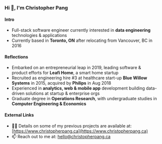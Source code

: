 ### Hi 👋, I'm Christopher Pang

#### Intro

- Full-stack software engineer currently interested in **data engineering** technologies & applications
- Currently based in **Toronto, ON** after relocating from Vancouver, BC in 2016

#### Reflections

- Embarked on an entrepreneurial leap in 2019, leading software & product efforts for **Leafi Home**, a smart home startup
- Recruited as engineering hire #3 at healthcare start-up **Blue Willow Systems** in 2015, acquired by **Philips** in Aug 2018
- Experienced in **analytics, web & mobile app** development building data-driven solutions at startup & enterprise orgs
- Graduate degree in **Operations Research**, with undergraduate studies in **Computer Engineering & Economics**

#### External Links

- 👨‍💻 Details on some of my previous projects are available at: [https://www.christopherpang.ca](https://www.christopherpang.ca)
- 📫 Reach out to me at: hello@christopherpang.ca

